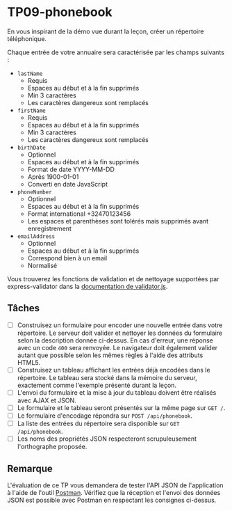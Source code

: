 # TP09-phonebook

En vous inspirant de la démo vue durant la leçon, créer un répertoire téléphonique.

Chaque entrée de votre annuaire sera caractérisée par les champs suivants :

* `lastName`
  * Requis
  * Espaces au début et à la fin supprimés
  * Min 3 caractères
  * Les caractères dangereux sont remplacés
* `firstName`
  * Requis
  * Espaces au début et à la fin supprimés
  * Min 3 caractères
  * Les caractères dangereux sont remplacés
* `birthDate`
  * Optionnel
  * Espaces au début et à la fin supprimés
  * Format de date YYYY-MM-DD
  * Après 1900-01-01
  * Converti en date JavaScript
* `phoneNumber`
  * Optionnel
  * Espaces au début et à la fin supprimés
  * Format international +32470123456
  * Les espaces et parenthèses sont tolérés mais supprimés avant enregistrement
* `emailAddress`
  * Optionnel
  * Espaces au début et à la fin supprimés
  * Correspond bien à un email
  * Normalisé

Vous trouverez les fonctions de validation et de nettoyage supportées par express-validator dans la [documentation de validator.js](https://github.com/validatorjs/validator.js).

## Tâches

* [ ] Construisez un formulaire pour encoder une nouvelle entrée dans votre répertoire.
      Le serveur doit valider et nettoyer les données du formulaire selon la description donnée ci-dessus.
      En cas d'erreur, une réponse avec un code `400` sera renvoyée.
      Le navigateur doit également valider autant que possible selon les mêmes règles à l'aide des attributs HTML5.
* [ ] Construisez un tableau affichant les entrées déjà encodées dans le répertoire.
      Le tableau sera stocké dans la mémoire du serveur, exactement comme l'exemple présenté durant la leçon.
* [ ] L'envoi du formulaire et la mise à jour du tableau doivent être réalisés avec AJAX et JSON.
* [ ] Le formulaire et le tableau seront présentés sur la même page sur `GET /`.
* [ ] Le formulaire d'encodage répondra sur `POST /api/phonebook`.
* [ ] La liste des entrées du répertoire sera disponible sur `GET /api/phonebook`.
* [ ] Les noms des propriétés JSON respecteront scrupuleusement l'orthographe proposée.

## Remarque

L'évaluation de ce TP vous demandera de tester l'API JSON de l'application à l'aide de l'outil [Postman](https://www.postman.com/downloads/).
Vérifiez que la réception et l'envoi des données JSON est possible avec Postman en respectant les consignes ci-dessus.
